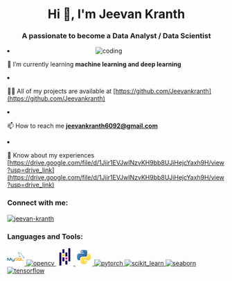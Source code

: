 <h1 align="center">Hi 👋, I'm Jeevan Kranth</h1>
<h3 align="center">A passionate to become a Data Analyst / Data Scientist</h3>
<image align="right" alt="coding" width="300" src=https://static.wixstatic.com/media/3eee0b_8b6780c6bd8245ecafdbe55d8db7e2df~mv2.gif

- 🌱 I’m currently learning **machine learning and deep learning**

- 👨‍💻 All of my projects are available at [https://github.com/Jeevankranth](https://github.com/Jeevankranth)

- 📫 How to reach me **jeevankranth6092@gmail.com**

- 📄 Know about my experiences [https://drive.google.com/file/d/1Jiir1EVJwINzvKH9bb8UJiHejcYaxh9H/view?usp=drive_link](https://drive.google.com/file/d/1Jiir1EVJwINzvKH9bb8UJiHejcYaxh9H/view?usp=drive_link)

<h3 align="left">Connect with me:</h3>
<p align="left">
<a href="https://linkedin.com/in/jeevan-kranth" target="blank"><img align="center" src="https://raw.githubusercontent.com/rahuldkjain/github-profile-readme-generator/master/src/images/icons/Social/linked-in-alt.svg" alt="jeevan-kranth" height="30" width="40" /></a>
</p>

<h3 align="left">Languages and Tools:</h3>
<p align="left"> <a href="https://www.mysql.com/" target="_blank" rel="noreferrer"> <img src="https://raw.githubusercontent.com/devicons/devicon/master/icons/mysql/mysql-original-wordmark.svg" alt="mysql" width="40" height="40"/> </a> <a href="https://opencv.org/" target="_blank" rel="noreferrer"> <img src="https://www.vectorlogo.zone/logos/opencv/opencv-icon.svg" alt="opencv" width="40" height="40"/> </a> <a href="https://pandas.pydata.org/" target="_blank" rel="noreferrer"> <img src="https://raw.githubusercontent.com/devicons/devicon/2ae2a900d2f041da66e950e4d48052658d850630/icons/pandas/pandas-original.svg" alt="pandas" width="40" height="40"/> </a> <a href="https://www.python.org" target="_blank" rel="noreferrer"> <img src="https://raw.githubusercontent.com/devicons/devicon/master/icons/python/python-original.svg" alt="python" width="40" height="40"/> </a> <a href="https://pytorch.org/" target="_blank" rel="noreferrer"> <img src="https://www.vectorlogo.zone/logos/pytorch/pytorch-icon.svg" alt="pytorch" width="40" height="40"/> </a> <a href="https://scikit-learn.org/" target="_blank" rel="noreferrer"> <img src="https://upload.wikimedia.org/wikipedia/commons/0/05/Scikit_learn_logo_small.svg" alt="scikit_learn" width="40" height="40"/> </a> <a href="https://seaborn.pydata.org/" target="_blank" rel="noreferrer"> <img src="https://seaborn.pydata.org/_images/logo-mark-lightbg.svg" alt="seaborn" width="40" height="40"/> </a> <a href="https://www.tensorflow.org" target="_blank" rel="noreferrer"> <img src="https://www.vectorlogo.zone/logos/tensorflow/tensorflow-icon.svg" alt="tensorflow" width="40" height="40"/> </a> </p>
